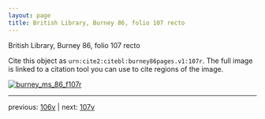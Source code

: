 ```yaml
---
layout: page
title: British Library, Burney 86, folio 107 recto
---
```


British Library, Burney 86, folio 107 recto

Cite this object as `urn:cite2:citebl:burney86pages.v1:107r`.  The full image is linked to a citation tool you can use to cite regions of the image.

[![burney_ms_86_f107r](http://www.homermultitext.org/iipsrv?IIIF=/project/homer/pyramidal/deepzoom/citebl/burney86imgs/v1/burney_ms_86_f107r.tif/full/800,/0/default.jpg)](http://www.homermultitext.org/ict2/?urn=urn:cite2:citebl:burney86imgs.v1:burney_ms_86_f107r) 

---

previous:  [106v](../106v/) | next: [107v](../107v/)
